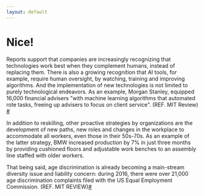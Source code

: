 ```yaml
---
layout: default
---
```


# Nice!

Reports support that companies are increasingly recognizing that technologies work best when they complement humans, instead of replacing them. There is also a growing recognition that AI tools, for example, require human oversight, by watching, training and improving algorithms. And the implementation of new technologies is not limited to purely technological endeavors. As an example, Morgan Stanley, equipped 16,000 financial advisers "with machine learning algorithms that automated rote tasks, freeing up advisers to focus on client service". (REF. MIT Review) [#](https://sararodrig.github.io/workforce-future/references)

In addition to reskilling, other proactive strategies by organizations are the development of new paths, new roles and changes in the workplace to accommodate all workers, even those in their 50s-70s. As an example of the latter strategy, BMW increased production by 7% in just three months by providing cushioned floors and adjustable work benches to an assembly line staffed with older workers. 


That being said, age discrimination is already becoming a main-stream diversity issue and liability concern: during 2016, there were over 21,000 age discrimination complaints filed with the US Equal Employment Commission. (REF. MIT REVIEW)[#](https://sararodrig.github.io/workforce-future/references)